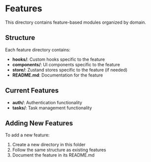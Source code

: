 # Features

This directory contains feature-based modules organized by domain.

## Structure

Each feature directory contains:
- **hooks/**: Custom hooks specific to the feature
- **components/**: UI components specific to the feature
- **store/**: Zustand stores specific to the feature (if needed)
- **README.md**: Documentation for the feature

## Current Features

- **auth/**: Authentication functionality
- **tasks/**: Task management functionality

## Adding New Features

To add a new feature:
1. Create a new directory in this folder
2. Follow the same structure as existing features
3. Document the feature in its README.md
